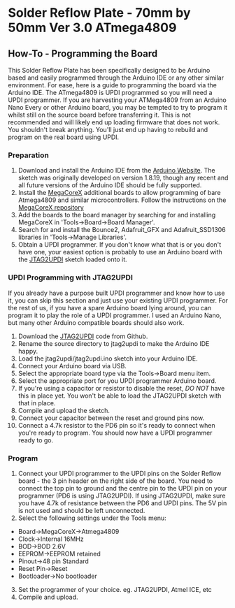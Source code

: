 # **Solder Reflow Plate - 70mm by 50mm Ver 3.0 ATmega4809**

## How-To - Programming the Board
This Solder Reflow Plate has been specifically designed to be Arduino based and easily programmed through the Arduino IDE or any other similar environment.
For ease, here is a guide to programming the board via the Arduino IDE.
The ATmega4809 is UPDI programmed so you will need a UPDI programmer. If you are harvesting your ATMega4809 from an Arduino Nano Every or other Arduino board, you may be tempted to try to program it whilst still on the source board before transferring it. This is not recommended and will likely end up loading firmware that does not work. You shouldn't break anything. You'll just end up having to rebuild and program on the real board using UPDI.

### Preparation
1) Download and install the Arduino IDE from the [Arduino Website](https://www.arduino.cc/). The sketch was originally developed on version 1.8.19, though any recent and all future versions of the Arduino IDE should be fully supported.
2) Install the [MegaCoreX](https://github.com/MCUdude/MegaCoreX) additional boards to allow programming of bare Atmega4809 and similar microcontrollers. Follow the instructions on the [MegaCoreX repository](https://github.com/MCUdude/MegaCoreX)
3) Add the boards to the board manager by searching for and installing MegaCoreX in 'Tools->Board->Board Manager'.
4) Search for and install the Bounce2, Adafruit_GFX and Adafruit_SSD1306 libraries in 'Tools->Manage Libraries'.
5) Obtain a UPDI programmer. If you don't know what that is or you don't have one, your easiest option is probably to use an Arduino board with the [JTAG2UPDI](https://github.com/ElTangas/jtag2updi) sketch loaded onto it.

### UPDI Programming with JTAG2UPDI
If you already have a purpose built UPDI programmer and know how to use it, you can skip this section and just use your existing UPDI programmer. For the rest of us, if you have a spare Arduino board lying around, you can program it to play the role of a UPDI programmer. I used an Arduino Nano, but many other Arduino compatible boards should also work.
1) Download the [JTAG2UPDI](https://github.com/ElTangas/jtag2updi) code from Github.
2) Rename the source directory to jtag2updi to make the Arduino IDE happy.
3) Load the jtag2updi/jtag2updi.ino sketch into your Arduino IDE.
4) Connect your Arduino board via USB.
5) Select the appropriate board type via the Tools->Board menu item.
6) Select the appropriate port for you UPDI programmer Arduino board.
7) If you're using a capacitor or resistor to disable the reset, *DO NOT* have this in place yet. You won't be able to load the JTAG2UPDI sketch with that in place.
8) Compile and upload the sketch.
9) Connect your capacitor between the reset and ground pins now.
10) Connect a 4.7k resistor to the PD6 pin so it's ready to connect when you're ready to program.
You should now have a UPDI programmer ready to go.

### Program
1) Connect your UPDI programmer to the UPDI pins on the Solder Reflow board - the 3 pin header on the right side of the board. You need to connect the top pin to ground and the centre pin to the UPDI pin on your programmer (PD6 is using JTAG2UPDI). If using JTAG2UPDI, make sure you have 4.7k of resistance between the PD6 and UPDI pins. The 5V pin is not used and should be left unconnected.
2) Select the following settings under the Tools menu:
- Board->MegaCoreX->Atmega4809 
- Clock->Internal 16MHz
- BOD->BOD 2.6V
- EEPROM->EEPROM retained
- Pinout->48 pin Standard
- Reset Pin->Reset
- Bootloader->No bootloader
3) Set the programmer of your choice. eg. JTAG2UPDI, Atmel ICE, etc
4) Compile and upload.

